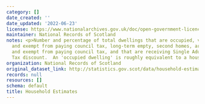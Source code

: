 ```yaml
---
category: []
date_created: ''
date_updated: '2022-06-23'
license: https://www.nationalarchives.gov.uk/doc/open-government-licence/version/3/
maintainer: National Records of Scotland
notes: <p>Number and percentage of total dwellings that are occupied, vacant, unoccupied
  and exempt from paying council tax, long-term empty, second homes, are occupied
  and exempt from paying council tax, and that are receiving Single Adult Council
  Tax discount.  An 'occupied dwelling' is roughly equivalent to a household.</p>
organization: National Records of Scotland
original_dataset_link: http://statistics.gov.scot/data/household-estimates
records: null
resources: []
schema: default
title: Household Estimates
---
```

